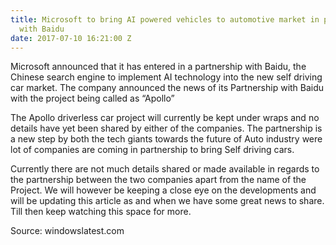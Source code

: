 ```yaml
---
title: Microsoft to bring AI powered vehicles to automotive market in partnership
  with Baidu
date: 2017-07-10 16:21:00 Z
---
```


Microsoft announced that it has entered in a partnership with Baidu, the Chinese search engine to implement AI technology into the new self driving car market.  The company announced the news of its Partnership with Baidu with the project being called as “Apollo”

The Apollo driverless car project will currently be kept under wraps and no details have yet been shared by either of the companies. The partnership is a new step by both the tech giants towards the future of Auto industry were lot of companies are coming in partnership to bring Self driving cars.

Currently there are not much details shared or made available in regards to the partnership between the two companies apart from the name of the Project. We will however be keeping a close eye on the developments and will be updating this article as and when we have some great news to share. Till then keep watching this space for more.

Source:  windowslatest.com